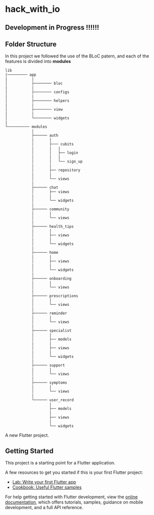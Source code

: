 # hack_with_io

## Development in Progress !!!!!!

## Folder Structure
In this project we followed the use of the BLoC patern, and each of the features is divided into **modules** 

```
lib
|───────── app
|           |
│           ├──────── bloc
|           |
│           ├──────── configs
|           |
│           ├──────── helpers
|           |
│           ├──────── view
|           |
│           └──────── widgets
|
└────────── modules
            |
            ├────── auth
            |       |
            │       ├─── cubits
            |       |   |
            │       │   ├── login
            |       |   |
            │       │   └── sign_up
            |       |
            │       ├── repository
            |       |
            │       └── views
            |
            ├────── chat
            │       ├── views
            |       |
            │       └── widgets
            |
            ├────── community
            |       |
            │       └── views
            |
            ├────── health_tips
            |       |
            │       ├── views
            |       |
            │       └── widgets
            |
            ├────── home
            |       |
            │       ├── views
            |       |
            │       └── widgets
            |
            ├────── onboarding
            |       |
            │       └── views
            |
            ├────── prescriptions
            |       |
            │       └── views
            |
            ├────── reminder
            |       |
            │       └── views
            |
            ├────── specialist
            |       |
            │       ├── models
            |       |
            │       ├── views
            |       |
            │       └── widgets
            |
            ├────── support
            |       |
            │       └── views
            |
            ├────── symptoms
            |       |
            │       └── views
            |
            └────── user_record
                    |
                    ├── models
                    |
                    ├── views
                    |
                    └── widgets
```

A new Flutter project.

## Getting Started

This project is a starting point for a Flutter application.

A few resources to get you started if this is your first Flutter project:

- [Lab: Write your first Flutter app](https://docs.flutter.dev/get-started/codelab)
- [Cookbook: Useful Flutter samples](https://docs.flutter.dev/cookbook)

For help getting started with Flutter development, view the
[online documentation](https://docs.flutter.dev/), which offers tutorials,
samples, guidance on mobile development, and a full API reference.
